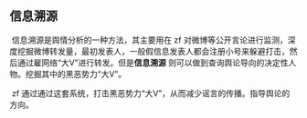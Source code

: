## 信息溯源

​        信息溯源是舆情分析的一种方法，其主要用在 zf 对微博等公开言论进行监测，深度挖掘微博转发量，最初发表人，一般假信息发表人都会注册小号来躲避打击，然后通过雇网络“大V”进行转发。但是**信息溯源** 则可以做到查询舆论导向的决定性人物。挖掘其中的黑恶势力“大V”。

​        zf 通过通过这套系统，打击黑恶势力“大V”，从而减少谣言的传播。指导舆论的方向。

